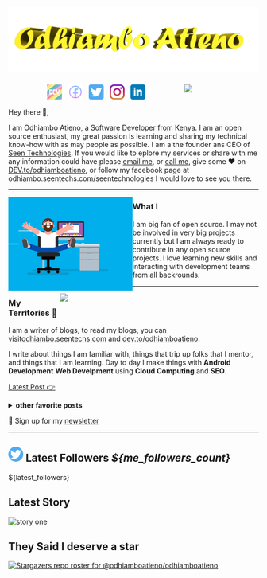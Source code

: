 # [![odhiambo atieno header](https://github.com/odhiamboatieno/odhiamboatieno/blob/main/icon/odhiambo-banner1.png)](https://odhiambo.seentechs.com)

<p>
  <a href="https://odhiambo.seentechs.com/latest-story.png"><img width="150" align='right' src="https://odhiambo.seentechs.com/latest-story.png"></a>
</p>


<p align='center'>
<a href="https://dev.to/odhiamboatieno"><img height="30" src="https://raw.githubusercontent.com/odhiamboatieno/odhiamboatieno/main/icon/dev.png"></a>&nbsp;&nbsp;
<a href="https://facebook.com/odhiamboatieno"><img height="30" src="https://github.com/odhiamboatieno/odhiamboatieno/blob/main/icon/facebook.png?raw=true"></a>&nbsp;&nbsp;
<a href="https://twitter.com/odhiambokatieno"><img height="30" src="https://github.com/odhiamboatieno/odhiamboatieno/blob/main/icon/twitter.png?raw=true"></a>&nbsp;&nbsp;
<a href="https://instagram.com/odhiamboatieno"><img height="30" src="https://github.com/odhiamboatieno/odhiamboatieno/blob/main/icon/instagram.jpg?raw=true"></a>&nbsp;&nbsp;
<a href="https://www.linkedin.com/in/odhiamboatieno/"><img height="30" src="https://github.com/odhiamboatieno/odhiamboatieno/blob/main/icon/linkedin.png?raw=true"></a>
</p>

Hey there 👋,

I am Odhiambo Atieno, a Software Developer from Kenya.  I am an open source enthusiast,  my great passion is learning and sharing my technical know-how with as may people as possible. I am a the founder ans CEO of [Seen Technologies](https://seentechs.com).  If you would like to eplore my services or share with me any information could have please  [email me](mailto:odhiambo@seentechs.com), or  [call me](+254797049288), give some ♥ on [DEV.to/odhiamboatieno](https://dev.to/odhiamboatieno), or follow my facebook page  at odhiambo.seentechs.com/seentechnologies  I would love to see you there.
 
  ---
 
 <p>
  <img width="250" align='left' src="https://github.com/odhiamboatieno/odhiamboatieno/blob/main/icon/what-ilove.gif?raw=true">
</p>
 
### What I

I am big fan of open source.  I may not be involved in very big projects currently but  I am always ready to contribute in any open source projects. I love learning new skills and interacting with development teams from all backrounds.

 ---

<p>
  <a href="https://odhiambo.seentechs.com/latest"><img width="400" align='right' src="https://odhiambo.seentechs.com/latest.png?raw=true"></a>
</p>

### My Territories 🌱

I am a writer of blogs, to read my blogs, you can visit[odhiambo.seentechs.com](https://odhiambo.seentechs.com) and [dev.to/odhiamboatieno](https://dev.to/odhiamboatieno).

I write about things I am familiar with, things that trip up folks that I mentor, and things that I am learning.  Day to day I make things with **Android Development** **Web Develpment** using **Cloud Computing** and **SEO**. 

[Latest Post 👉](https://odhiambo.seentechs.com/)

<details>
 <summary><strong>other favorite posts</strong></summary>
 <a href="https://odhiambo.seentechs.com/blog/#/"><img width="400" src="https://odhiambo.seentechs.com/eight-years-cat.png?raw=true"></a>
 <a href="https://odhiambo.seentechs.com/blog/#/"><img width="400" src="https://odhiambo.seentechs.com/alt%20b.png?raw=true"></a>
 <a href="https://odhiambo.seentechs.com/blog/#/"><img width="400" src="https://odhiambo.seentechs.com/what-are-github-actions.png?raw=true"></a>
 
</details>

💌 Sign up for my [newsletter](https://odhiambo.seentechs.com/newsletter/)

---

## <img height="30" style="border-radius:50%" src="https://github.com/odhiamboatieno/odhiamboatieno/blob/main/icon/twitter.png?raw=true"> Latest Followers _${me_followers_count}_

${latest_followers}


## Latest Story
<p align='center'>
<p float="left">
        <img src='https://odhiambo.seentechs.com/latest-story.png' alt='story one' width='280'/>
</p>
</p>

## They Said I deserve a star

[![Stargazers repo roster for @odhiamboatieno/odhiamboatieno](https://reporoster.com/stars/odhiamboatieno/odhiamboatieno)](https://github.com/odhiamboatieno/odhiamboatieno/stargazers)
